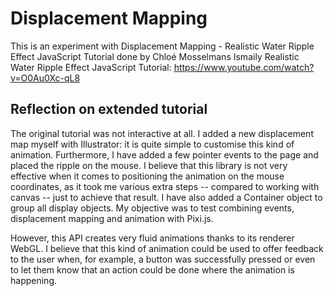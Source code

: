 # Displacement Mapping #
This is an experiment with Displacement Mapping -  Realistic Water Ripple Effect JavaScript Tutorial done by Chloé Mosselmans Ismaily
Realistic Water Ripple Effect JavaScript Tutorial: https://www.youtube.com/watch?v=O0Au0Xc-qL8


## Reflection on extended tutorial ##
The original tutorial was not interactive at all. I added a new displacement map myself with Illustrator: it is quite simple to customise this kind of animation. Furthermore, I have added a few pointer events to the page and placed the ripple on the mouse. I believe that this library is not very effective when it comes to positioning the animation on the mouse coordinates, as it took me various extra steps -- compared to working with canvas -- just to achieve that result. I have also added a Container object to group all display objects. My objective was to test combining events, displacement mapping and animation with Pixi.js.

However, this API creates very fluid animations thanks to its renderer WebGL. I believe that this kind of animation could be used to offer feedback to the user when, for example, a button was successfully pressed or even to let them know that an action could be done where the animation is happening.
